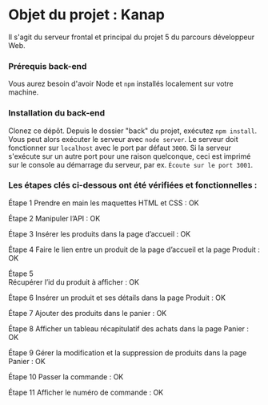 # Objet du projet : Kanap #

Il s'agit du serveur frontal et principal du projet 5 du parcours développeur Web.

### Prérequis back-end ###

Vous aurez besoin d'avoir Node et `npm` installés localement sur votre machine.

### Installation du back-end ###

Clonez ce dépôt. Depuis le dossier "back" du projet, exécutez `npm install`. Vous
peut alors exécuter le serveur avec `node server`.
Le serveur doit fonctionner sur `localhost` avec le port par défaut `3000`. Si la
serveur s'exécute sur un autre port pour une raison quelconque, ceci est imprimé sur le
console au démarrage du serveur, par ex. `Écoute sur le port 3001`.

### Les étapes clés ci-dessous ont été vérifiées et fonctionnelles : ### 

Étape 1 
 Prendre en main les maquettes HTML et CSS : OK

Étape 2 
 Manipuler l’API : OK

Étape 3 
 Insérer les produits dans la page d’accueil : OK

Étape 4 
Faire le lien entre un produit de la page d’accueil et la page Produit : OK

Étape 5  
 Récupérer l’id du produit à afficher : OK

Étape 6 
Insérer un produit et ses détails dans la page Produit : OK

Étape 7 
 Ajouter des produits dans le panier : OK

Étape 8 
 Afficher un tableau récapitulatif des achats dans la page Panier : OK

Étape 9 
 Gérer la modification et la suppression de produits dans la page Panier : OK

Étape 10 
 Passer la commande : OK

Étape 11 
 Afficher le numéro de commande : OK